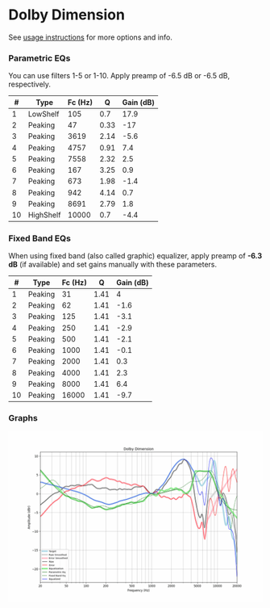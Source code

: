 # Dolby Dimension
See [usage instructions](https://github.com/jaakkopasanen/AutoEq#usage) for more options and info.

### Parametric EQs
You can use filters 1-5 or 1-10. Apply preamp of -6.5 dB or -6.5 dB, respectively.

|   # | Type      |   Fc (Hz) |    Q |   Gain (dB) |
|-----|-----------|-----------|------|-------------|
|   1 | LowShelf  |       105 | 0.7  |        17.9 |
|   2 | Peaking   |        47 | 0.33 |       -17   |
|   3 | Peaking   |      3619 | 2.14 |        -5.6 |
|   4 | Peaking   |      4757 | 0.91 |         7.4 |
|   5 | Peaking   |      7558 | 2.32 |         2.5 |
|   6 | Peaking   |       167 | 3.25 |         0.9 |
|   7 | Peaking   |       673 | 1.98 |        -1.4 |
|   8 | Peaking   |       942 | 4.14 |         0.7 |
|   9 | Peaking   |      8691 | 2.79 |         1.8 |
|  10 | HighShelf |     10000 | 0.7  |        -4.4 |

### Fixed Band EQs
When using fixed band (also called graphic) equalizer, apply preamp of **-6.3 dB** (if available) and set gains manually with these parameters.

|   # | Type    |   Fc (Hz) |    Q |   Gain (dB) |
|-----|---------|-----------|------|-------------|
|   1 | Peaking |        31 | 1.41 |         4   |
|   2 | Peaking |        62 | 1.41 |        -1.6 |
|   3 | Peaking |       125 | 1.41 |        -3.1 |
|   4 | Peaking |       250 | 1.41 |        -2.9 |
|   5 | Peaking |       500 | 1.41 |        -2.1 |
|   6 | Peaking |      1000 | 1.41 |        -0.1 |
|   7 | Peaking |      2000 | 1.41 |         0.3 |
|   8 | Peaking |      4000 | 1.41 |         2.3 |
|   9 | Peaking |      8000 | 1.41 |         6.4 |
|  10 | Peaking |     16000 | 1.41 |        -9.7 |

### Graphs
![](./Dolby%20Dimension.png)
